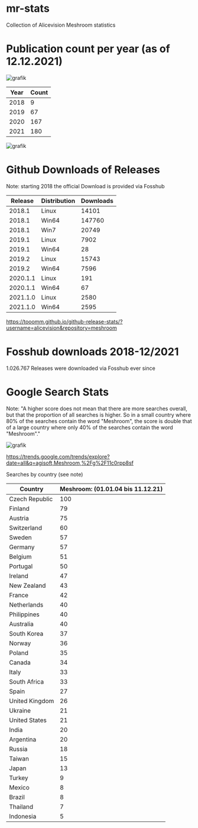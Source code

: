# mr-stats

Collection of Alicevision Meshroom statistics


# Publication count per year (as of 12.12.2021)


![grafik](https://user-images.githubusercontent.com/8138537/145681052-d5161b50-4e60-4240-a77a-fdd872852465.png)

| Year |Count |
| ---- | ---- |
| 2018 | 9    |
| 2019 | 67   |
| 2020 | 167  |
| 2021 | 180  |

![grafik](https://user-images.githubusercontent.com/8138537/145681182-f603384f-168f-46a3-9f04-6e374ad4b782.png)

# Github Downloads of Releases

Note: starting 2018 the official Download is provided via Fosshub

| Release  | Distribution | Downloads |
| -------- | ------------ | --------- |
| 2018.1   | Linux        | 14101     |
| 2018.1   | Win64        | 147760    |
| 2018.1   | Win7         | 20749     |
| 2019.1   | Linux        | 7902      |
| 2019.1   | Win64        | 28        |
| 2019.2   | Linux        | 15743     |
| 2019.2   | Win64        | 7596      |
| 2020.1.1 | Linux        | 191       |
| 2020.1.1 | Win64        | 67        |
| 2021.1.0 | Linux        | 2580      |
| 2021.1.0 | Win64        | 2595      |	
		
https://tooomm.github.io/github-release-stats/?username=alicevision&repository=meshroom		

# Fosshub downloads 2018-12/2021
1.026.767 Releases were downloaded via Fosshub ever since

# Google Search Stats

Note: "A higher score does not mean that there are more searches overall, but that the proportion of all searches is higher. So in a small country where 80% of the searches contain the word "Meshroom", the score is double that of a large country where only 40% of the searches contain the word "Meshroom"."

![grafik](https://user-images.githubusercontent.com/8138537/145682345-b1120ba2-1568-47c2-b321-5bde0944b7b7.png)

https://trends.google.com/trends/explore?date=all&q=agisoft,Meshroom,%2Fg%2F11c0rpp8sf

Searches by country (see note)

| Country        | Meshroom: (01.01.04 bis 11.12.21) |
| -------------- | --------------------------------- |
| Czech Republic | 100                               |
| Finland        | 79                                |
| Austria        | 75                                |
| Switzerland    | 60                                |
| Sweden         | 57                                |
| Germany        | 57                                |
| Belgium        | 51                                |
| Portugal       | 50                                |
| Ireland        | 47                                |
| New Zealand    | 43                                |
| France         | 42                                |
| Netherlands    | 40                                |
| Philippines    | 40                                |
| Australia      | 40                                |
| South Korea    | 37                                |
| Norway         | 36                                |
| Poland         | 35                                |
| Canada         | 34                                |
| Italy          | 33                                |
| South Africa   | 33                                |
| Spain          | 27                                |
| United Kingdom | 26                                |
| Ukraine        | 21                                |
| United States  | 21                                |
| India          | 20                                |
| Argentina      | 20                                |
| Russia         | 18                                |
| Taiwan         | 15                                |
| Japan          | 13                                |
| Turkey         | 9                                 |
| Mexico         | 8                                 |
| Brazil         | 8                                 |
| Thailand       | 7                                 |
| Indonesia      | 5                                 |
